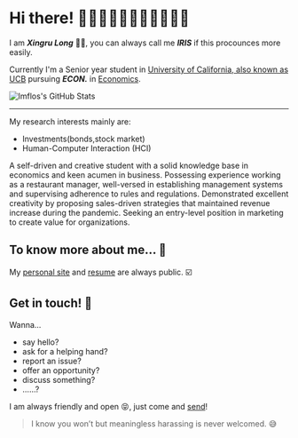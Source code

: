 # Hi there! 👏👏🏻👏🏼👏🏽👏🏾👏🏿
I am ***Xingru Long*** 🙋🏻, you can always call me ***IRIS*** if this procounces more easily.

Currently I'm a Senior year student in [University of California, also known as UCB](https://www.berkeley.edu) pursuing ***ECON.*** in [Economics](https://www.econ.berkeley.edu).

![Imflos's GitHub Stats](https://github-readme-stats.anuraghazra1.vercel.app/api?username=Imflos&show_icons=true&theme=blue-green)

------

My research interests mainly are:
* Investments(bonds,stock market)
* Human-Computer Interaction (HCI)

A self-driven and creative student with a solid knowledge base in economics and keen acumen in business. Possessing experience working as a restaurant manager, well-versed in establishing management systems and supervising adherence to rules and regulations. Demonstrated excellent creativity by proposing sales-driven strategies that maintained revenue increase during the pandemic. Seeking an entry-level position in marketing to create value for organizations.



## To know more about me… 🤔

My [personal site](https://Imflos.github.io/) and [resume](https://raw.githubusercontent.com/Imflos/Imflos.github.io/master/imgs/1.jpg) are always public. ☑️



## Get in touch! 📨

Wanna…

* say hello?
* ask for a helping hand?
* report an issue?
* offer an opportunity?
* discuss something?
* ……?

I am always friendly and open 😝, just come and [send](mailto:longxingru2@gmail.com.)!

> I know you won’t but meaningless harassing is never welcomed. 😅
